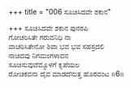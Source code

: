 +++
title = "006 ಸೂಚಿಸಿದವೇ ಶಕುನ"

+++
ಸೂಚಿಸಿದವೇ ಶಕುನ ಪುನರಪಿ  
ಗೋಚರಿಸಿತೇ ಗರುವನಿಧಿ ನಾ  
ವಾಚರಿಸಿತೇನೋ ಶಿವಾ ಭವ ಭವ ಸಹಸ್ರದಲಿ   
ನಾಚಿದವು ನಿಗಮಂಗಳಾವನ  
ಸೂಚಿಸುವುವೆಮ್ಮೊಳಗೆ ಕೃಪೆಯಲ     
ರೋಚಕವನಾ ದೈವ ಮಾಡದೆನುತ್ತ ಹೊರವಂಟ      ॥6॥